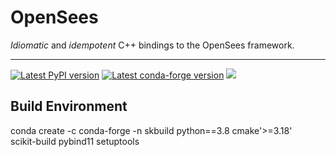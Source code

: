# OpenSees

*Idiomatic* and *idempotent* C++ bindings to the OpenSees framework.

--------------------------------------------------------------------


[![Latest PyPI version](https://img.shields.io/pypi/v/opensees?logo=pypi&style=for-the-badge)](https://pypi.python.org/pypi/opensees)
[![Latest conda-forge version](https://img.shields.io/conda/vn/conda-forge/opensees?logo=conda-forge&style=for-the-badge)](https://anaconda.org/conda-forge/opensees)
[![](https://img.shields.io/conda/v/opensees/opensees?color=%23660505&style=for-the-badge)](https://anaconda.org/opensees/opensees)

## Build Environment

  conda create -c conda-forge -n skbuild python==3.8 cmake'>=3.18'  \
    scikit-build pybind11 setuptools

